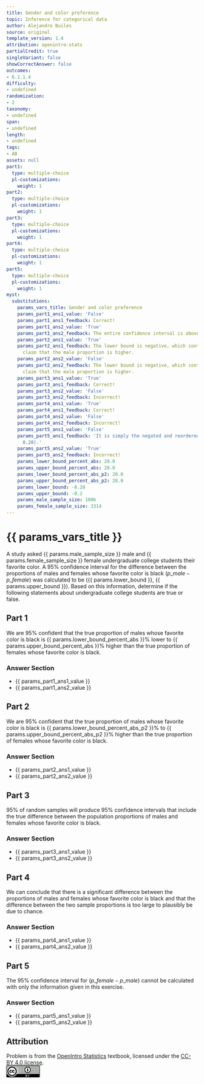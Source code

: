 ```yaml
---
title: Gender and color preference
topic: Inference for categorical data
author: Alejandro Builes
source: original
template_version: 1.4
attribution: openintro-stats
partialCredit: true
singleVariant: false
showCorrectAnswer: false
outcomes:
- 6.1.1.4
difficulty:
- undefined
randomization:
- 2
taxonomy:
- undefined
span:
- undefined
length:
- undefined
tags:
- AB
assets: null
part1:
  type: multiple-choice
  pl-customizations:
    weight: 1
part2:
  type: multiple-choice
  pl-customizations:
    weight: 1
part3:
  type: multiple-choice
  pl-customizations:
    weight: 1
part4:
  type: multiple-choice
  pl-customizations:
    weight: 1
part5:
  type: multiple-choice
  pl-customizations:
    weight: 1
myst:
  substitutions:
    params_vars_title: Gender and color preference
    params_part1_ans1_value: 'False'
    params_part1_ans1_feedback: Correct!
    params_part1_ans2_value: 'True'
    params_part1_ans2_feedback: The entire confidence interval is above 0.
    params_part2_ans1_value: 'True'
    params_part2_ans1_feedback: The lower bound is negative, which contradicts the
      claim that the male proportion is higher.
    params_part2_ans2_value: 'False'
    params_part2_ans2_feedback: The lower bound is negative, which contradicts the
      claim that the male proportion is higher.
    params_part3_ans1_value: 'True'
    params_part3_ans1_feedback: Correct!
    params_part3_ans2_value: 'False'
    params_part3_ans2_feedback: Incorrect!
    params_part4_ans1_value: 'True'
    params_part4_ans1_feedback: Correct!
    params_part4_ans2_value: 'False'
    params_part4_ans2_feedback: Incorrect!
    params_part5_ans1_value: 'False'
    params_part5_ans1_feedback: 'It is simply the negated and reordered values: (0.2,
      0.28).'
    params_part5_ans2_value: 'True'
    params_part5_ans2_feedback: Incorrect!
    params_lower_bound_percent_abs: 28.0
    params_upper_bound_percent_abs: 20.0
    params_lower_bound_percent_abs_p2: 20.0
    params_upper_bound_percent_abs_p2: 28.0
    params_lower_bound: -0.28
    params_upper_bound: -0.2
    params_male_sample_size: 1806
    params_female_sample_size: 3314
---
```

# {{ params_vars_title }}
A study asked {{ params.male_sample_size }} male and {{ params.female_sample_size }} female undergraduate college students their favorite color. A 95% confidence interval for the difference between the proportions of males and females whose favorite color is black $(p\_{male} - p\_{female})$ was calculated to be ({{ params.lower_bound }}, {{ params.upper_bound }}).
Based on this information, determine if the following statements about undergraduate college students are true or false.

## Part 1

We are 95% confident that the true proportion of males whose favorite color is black is {{ params.lower_bound_percent_abs }}% lower to {{ params.upper_bound_percent_abs }}% higher than the true proportion of females whose favorite color is black.

### Answer Section

- {{ params_part1_ans1_value }}
- {{ params_part1_ans2_value }}

## Part 2

We are 95% confident that the true proportion of males whose favorite color is black is {{ params.lower_bound_percent_abs_p2 }}% to {{ params.upper_bound_percent_abs_p2 }}% higher than the true proportion of females whose favorite color is black.

### Answer Section

- {{ params_part2_ans1_value }}
- {{ params_part2_ans2_value }}

## Part 3

95% of random samples will produce 95% confidence intervals that include the true difference between the population proportions of males and females whose favorite color is black.

### Answer Section

- {{ params_part3_ans1_value }}
- {{ params_part3_ans2_value }}

## Part 4

We can conclude that there is a significant difference between the proportions of males and females whose favorite color is black and that the difference between the two sample proportions is too large to plausibly be due to chance.

### Answer Section

- {{ params_part4_ans1_value }}
- {{ params_part4_ans2_value }}

## Part 5

The 95% confidence interval for $(p\_{female} - p\_{male})$ cannot be calculated with only the information given in this exercise.

### Answer Section

- {{ params_part5_ans1_value }}
- {{ params_part5_ans2_value }}

## Attribution

Problem is from the [OpenIntro Statistics](https://openintro.org/book/os/) textbook, licensed under the [CC-BY 4.0 license](https://creativecommons.org/licenses/by/4.0/).<br>![Image representing the Creative Commons 4.0 BY license.](https://raw.githubusercontent.com/firasm/bits/master/by.png)